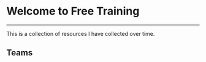 # Welcome to Free Training
______________________________

This is a collection of resources I have collected over time. 

## Teams
